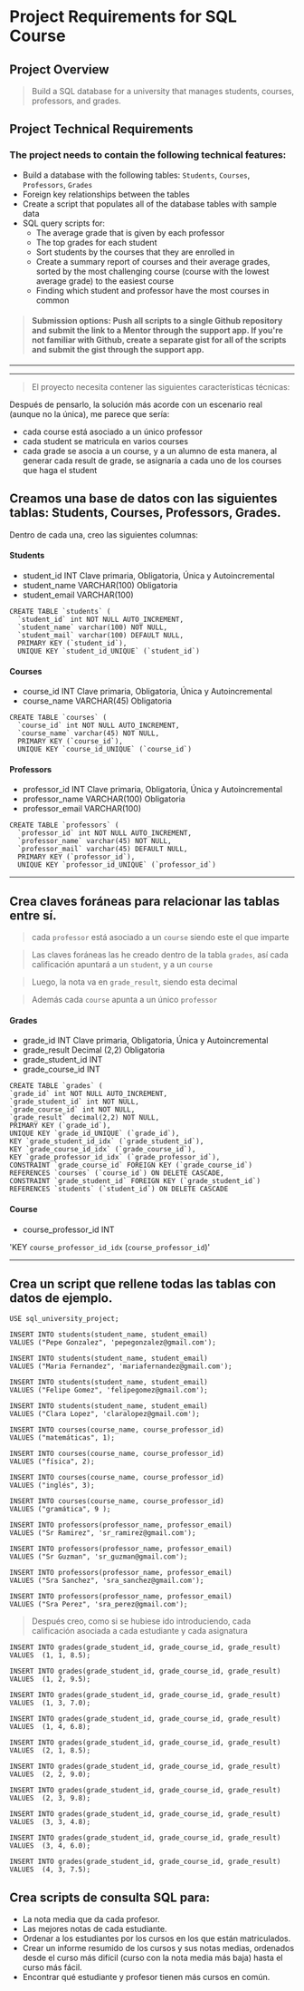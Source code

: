 # Project Requirements for SQL Course

## Project Overview
> Build a SQL database for a university that manages students, courses, professors, and grades.

## Project Technical Requirements

### The project needs to contain the following technical features:
- Build a database with the following tables: `Students`, `Courses`, `Professors`, `Grades`
- Foreign key relationships between the tables
- Create a script that populates all of the database tables with sample data
- SQL query scripts for:
  * The average grade that is given by each professor
  * The top grades for each student
  * Sort students by the courses that they are enrolled in
  * Create a summary report of courses and their average grades, sorted by the most challenging course (course with the lowest average grade) to the easiest course
  * Finding which student and professor have the most courses in common
> #### Submission options: Push all scripts to a single Github repository and submit the link to a Mentor through the support app. If you're not familiar with Github, create a separate gist for all of the scripts and submit the gist through the support app.

---
---
> El proyecto necesita contener las siguientes características técnicas:

Después de pensarlo, la solución más acorde con un escenario real (aunque no la única), me parece que sería:
- cada course está asociado a un único professor
- cada student se matricula en varios courses
- cada grade se asocia a un course, y a un alumno
de esta manera, al generar cada result de grade, se asignaría a cada uno de los courses que haga el student


## Creamos una base de datos con las siguientes tablas: Students, Courses, Professors, Grades.
Dentro de cada una, creo las siguientes columnas:

#### Students
 * student_id INT Clave primaria, Obligatoria, Única y Autoincremental
 * student_name VARCHAR(100) Obligatoria
 * student_email VARCHAR(100)
  ```
  CREATE TABLE `students` (
    `student_id` int NOT NULL AUTO_INCREMENT,
    `student_name` varchar(100) NOT NULL,
    `student_mail` varchar(100) DEFAULT NULL,
    PRIMARY KEY (`student_id`),
    UNIQUE KEY `student_id_UNIQUE` (`student_id`)
  ```
#### Courses
 * course_id INT Clave primaria, Obligatoria, Única y Autoincremental
 * course_name VARCHAR(45) Obligatoria
  ```
  CREATE TABLE `courses` (
    `course_id` int NOT NULL AUTO_INCREMENT,
    `course_name` varchar(45) NOT NULL,
    PRIMARY KEY (`course_id`),
    UNIQUE KEY `course_id_UNIQUE` (`course_id`)
  ```
#### Professors
 * professor_id INT Clave primaria, Obligatoria, Única y Autoincremental
 * professor_name VARCHAR(100) Obligatoria
 * professor_email VARCHAR(100) 
  ```
  CREATE TABLE `professors` (
    `professor_id` int NOT NULL AUTO_INCREMENT,
    `professor_name` varchar(45) NOT NULL,
    `professor_mail` varchar(45) DEFAULT NULL,
    PRIMARY KEY (`professor_id`),
    UNIQUE KEY `professor_id_UNIQUE` (`professor_id`)
  ```
---
## Crea claves foráneas para relacionar las tablas entre sí.

> cada `professor` está asociado a un `course` siendo este el que imparte

> Las claves foráneas las he creado dentro de la tabla `grades`, así cada calificación apuntará a un `student`, y a un `course`

> Luego, la nota va en `grade_result`, siendo esta decimal

> Además cada `course` apunta a un único `professor`

#### Grades 
 * grade_id INT Clave primaria, Obligatoria, Única y Autoincremental
 * grade_result Decimal (2,2) Obligatoria
 * grade_student_id INT
 * grade_course_id INT

  ```
  CREATE TABLE `grades` (
  `grade_id` int NOT NULL AUTO_INCREMENT,
  `grade_student_id` int NOT NULL,
  `grade_course_id` int NOT NULL,
  `grade_result` decimal(2,2) NOT NULL,
  PRIMARY KEY (`grade_id`),
  UNIQUE KEY `grade_id_UNIQUE` (`grade_id`),
  KEY `grade_student_id_idx` (`grade_student_id`),
  KEY `grade_course_id_idx` (`grade_course_id`),
  KEY `grade_professor_id_idx` (`grade_professor_id`),
  CONSTRAINT `grade_course_id` FOREIGN KEY (`grade_course_id`) REFERENCES `courses` (`course_id`) ON DELETE CASCADE,
  CONSTRAINT `grade_student_id` FOREIGN KEY (`grade_student_id`) REFERENCES `students` (`student_id`) ON DELETE CASCADE
  ```

#### Course
 *  course_professor_id INT 

'KEY `course_professor_id_idx` (`course_professor_id`)'

---
## Crea un script que rellene todas las tablas con datos de ejemplo.

`USE sql_university_project;`
```
INSERT INTO students(student_name, student_email)
VALUES ("Pepe Gonzalez", 'pepegonzalez@gmail.com');

INSERT INTO students(student_name, student_email)
VALUES ("Maria Fernandez", 'mariafernandez@gmail.com');

INSERT INTO students(student_name, student_email)
VALUES ("Felipe Gomez", 'felipegomez@gmail.com');

INSERT INTO students(student_name, student_email)
VALUES ("Clara Lopez", 'claralopez@gmail.com');
```
```
INSERT INTO courses(course_name, course_professor_id)
VALUES ("matemáticas", 1);

INSERT INTO courses(course_name, course_professor_id)
VALUES ("física", 2);

INSERT INTO courses(course_name, course_professor_id)
VALUES ("inglés", 3);

INSERT INTO courses(course_name, course_professor_id)
VALUES ("gramática", 9 );
```
```
INSERT INTO professors(professor_name, professor_email)
VALUES ("Sr Ramirez", 'sr_ramirez@gmail.com');

INSERT INTO professors(professor_name, professor_email)
VALUES ("Sr Guzman", 'sr_guzman@gmail.com');

INSERT INTO professors(professor_name, professor_email)
VALUES ("Sra Sanchez", 'sra_sanchez@gmail.com');

INSERT INTO professors(professor_name, professor_email)
VALUES ("Sra Perez", 'sra_perez@gmail.com');
```
> Después creo, como si se hubiese ido introduciendo, cada calificación asociada a cada estudiante y cada asignatura

```
INSERT INTO grades(grade_student_id, grade_course_id, grade_result)
VALUES  (1, 1, 8.5);

INSERT INTO grades(grade_student_id, grade_course_id, grade_result)
VALUES  (1, 2, 9.5);

INSERT INTO grades(grade_student_id, grade_course_id, grade_result)
VALUES  (1, 3, 7.0);

INSERT INTO grades(grade_student_id, grade_course_id, grade_result)
VALUES  (1, 4, 6.8);

INSERT INTO grades(grade_student_id, grade_course_id, grade_result)
VALUES  (2, 1, 8.5);

INSERT INTO grades(grade_student_id, grade_course_id, grade_result)
VALUES  (2, 2, 9.0);

INSERT INTO grades(grade_student_id, grade_course_id, grade_result)
VALUES  (2, 3, 9.8);

INSERT INTO grades(grade_student_id, grade_course_id, grade_result)
VALUES  (3, 3, 4.8);

INSERT INTO grades(grade_student_id, grade_course_id, grade_result)
VALUES  (3, 4, 6.0);

INSERT INTO grades(grade_student_id, grade_course_id, grade_result)
VALUES  (4, 3, 7.5);

```

## Crea scripts de consulta SQL para:
  * La nota media que da cada profesor.
  * Las mejores notas de cada estudiante.
  * Ordenar a los estudiantes por los cursos en los que están matriculados.
  * Crear un informe resumido de los cursos y sus notas medias, ordenados desde el curso más difícil (curso con la nota media más baja) hasta el curso más fácil.
  * Encontrar qué estudiante y profesor tienen más cursos en común.
